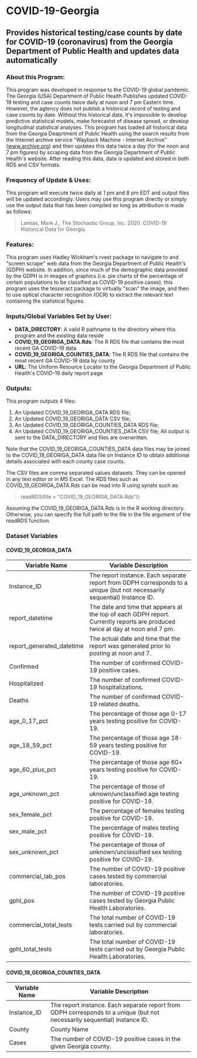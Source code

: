 # COVID-19-Georgia
## Provides historical testing/case counts by date for COVID-19 (coronavirus) from the Georgia Department of Public Health and updates data automatically

### About this Program:

This program was developed in response to the COVID-19 global pandemic.  The Georgia (USA) Department of
Public Health Publishes updated COVID-19 testing and case counts twice daily at noon and 7 pm Eastern time.  However, the
agtency does not publish a historical record of testing and case counts by date.  Without this historical data, it's impossible
to develop predictive statistical models, make forecastst of disease spread, or develop longitudinal statistical analyses. This
program has loaded all historical data from the Georgia Deaprtment of Public Health using the search results from the
Internet archive service "Wayback Machine - Internet Archive" (www.archive.org) and then updates this data twice a day
(for the noon and 7 pm figures) by scraping data from the Georgia Department of Public Health's website.  After reading this
data, data is updated and stored in both RDS and CSV formats.

### Frequency of Update & Uses:

This program will execute twice daily at 1 pm and 8 pm EDT and output files will be updated accordingly.
Users may use this program directly or simply use the output data that has been compiled so long as attribution is made as
follows:  
> Lamias, Mark J., The Stochastic Group, Inc. 2020.  COVID-19 Historical Data for Georgia.

### Features:

This program uses Hadley Wickham's rvest package to navigate to and "screen scrape" web data from the Georgia Department of
Public Health's (GDPH) website.  In addition, since much of the demographic data provided by the GDPH is 
in images of graphics (i.e. pie charts of the percentage of certain populations to be classified as COVID-19 positive cases),
this program uses the tesseract package to virtually "scan" the image, and then to use optical character recognition (OCR)
to extract the relevant text containing the statistical figures.

### Inputs/Global Variables Set by User:
* **DATA_DIRECTORY**:  A valid R pathname to the directory where this program and the existing data reside
* **COVID_19_GEORIGA_DATA.Rds**:  The R RDS file that contains the most recent GA COVID-19 data
* **COVID_19_GEORIGA_COUNTIES_DATA**:  The R RDS file that contains the most recent GA COVID-19 data by county
* **URL**:  The Uniform Resource Locator to the Georgia Department of Public Health's COVID-19 daily report page

### Outputs:
This program outputs 4 files:
1. An Updated COVID_19_GEORIGA_DATA RDS file;
1. An Updated COVID_19_GEORIGA_DATA CSV file;
1. An Updated COVID_19_GEORIGA_COUNTIES_DATA RDS file;
1. An Updated COVID_19_GEORIGA_COUNTIES_DATA CSV file;
All output is sent to the DATA_DIRECTORY and files are overwritten.

Note that the COVID_19_GEORIGA_COUNTIES_DATA data files may be joined to the COVID_19_GEORIGA_DATA data file on Instance ID to obtain additional details associated with each county case counts.

The CSV files are comma separated values datasets.  They can be opened in any text editor or in MS Excel.  The RDS files such as COVID_19_GEORIGA_DATA.Rds can be read into R using synatx such as:
> readRDS(file = "COVID_19_GEORIGA_DATA.Rds"))

Assuming the COVID_19_GEORIGA_DATA.Rds is in the R working directory.  Otherwise, you can specify the full path to the file in the file argument of the readRDS function.


### Dataset Variables
#### COVID_19_GEORGIA_DATA

| Variable Name  | Variable Description |
| ------------- | ------------- |
| Instance_ID   | The report instance.  Each separate report from GDPH corresponds to a unique (but not necessarily sequential) Instance ID.  |
| report_datetime  | The date and time that appears at the top of each GDPH report.  Currently reports are produced twice at day at noon and 7 pm.  |
| report_generated_datetime   | The actual date and time that the report was generated prior to posting at noon and 7.  |
| Confirmed   | The number of confirmed COVID-19 positive cases.  |
| Hospitalized   | The number of confirmed COVID-19 hospitalizations.  |
| Deaths   | The number of confirmed COVID-19 related deaths.  |
| age_0_17_pct   | The percentage of those age 0-17 years testing positive for COVID-19.  |
| age_18_59_pct   | The percentage of those age 18-59 years testing positive for COVID-19.  |
| age_60_plus_pct   | The percentage of those age 60+ years testing positive for COVID-19.  |
| age_unknown_pct   | The percentage of those of uknown/unclassified age testing positive for COVID-19.  |
| sex_female_pct   | The percentage of females testing positive for COVID-19.  |
| sex_male_pct   | The percentage of males testing positive for COVID-19.  |
| sex_unknown_pct   | The percentage of those of unknown/unclassified sex testing positive for COVID-19.  |
| commercial_lab_pos   | The number of COVID-19 positive cases tested by commercial laboratories.  |
| gphl_pos   | The number of COVID-19 positive cases tested by Georgia Public Health Laboratories.  |
| commercial_total_tests   | The total number of COVID-19 tests carried out by commercial laboratories.	  |
| gphl_total_tests   | The total number of COVID-19 tests carried out by Georgia Public Health Laboratories.  |

#### COVID_19_GEORIGA_COUNTIES_DATA

| Variable Name  | Variable Description |
| ------------- | ------------- |
| Instance_ID   | The report instance.  Each separate report from GDPH corresponds to a unique (but not necessarily sequential) Instance ID.  |
| County  | County Name  |
| Cases   | The number of COVID-19 positive cases in the given Georgia county.  |

